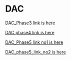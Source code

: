 # DAC


[DAC_Phase3 link is here](https://us3.ca.analytics.ibm.com/bi/?perspective=story&pathRef=.my_folders%2FPhase3%2FDAC_Phase3&action=view&mode=dashboard)

[DAC phase4 link is here](https://us1.ca.analytics.ibm.com/bi/?perspective=story&pathRef=.my_folders%2FDAC_Phase4&action=view&mode=dashboard)

[DAC_Phase5 link no1 is here](https://us3.ca.analytics.ibm.com/bi/?perspective=story&pathRef=.my_folders%2FPhase3%2FDAC_Phase5&action=view&mode=dashboard)

[DAC_phase5_link_no2 is here](https://us1.ca.analytics.ibm.com/bi/?perspective=story&pathRef=.my_folders%2FDAC_Phase5.&action=view&mode=dashboard)
